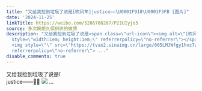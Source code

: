 ```yaml
---
title: "又给我捡到垃圾了说是[吹风车]justice——\U0001F918\U0001F3FB [图片]"
date: '2024-11-25'
linkTitle: https://weibo.com/5286768287/P21UIyjo5
source: 多次婉拒久保织织的微博
description: "又给我捡到垃圾了说是<span class=\"url-icon\"><img alt=\"[吹风车]\" src=\"https://face.t.sinajs.cn/t4/appstyle/expression/ext/normal/da/2023_Windmill_org.png\"
  style=\"width:1em; height:1em;\" referrerpolicy=\"no-referrer\"></span><br>justice——\U0001F918\U0001F3FB
  <img style=\"\" src=\"https://tvax2.sinaimg.cn/large/005LMJWfgy1hvz7wkgkdwj30n00uo78m.jpg\"
  referrerpolicy=\"no-referrer\"> ..."
disable_comments: true
---
```

又给我捡到垃圾了说是<span class="url-icon"><img alt="[吹风车]" src="https://face.t.sinajs.cn/t4/appstyle/expression/ext/normal/da/2023_Windmill_org.png" style="width:1em; height:1em;" referrerpolicy="no-referrer"></span><br>justice——🤘🏻 <img style="" src="https://tvax2.sinaimg.cn/large/005LMJWfgy1hvz7wkgkdwj30n00uo78m.jpg" referrerpolicy="no-referrer"> ...